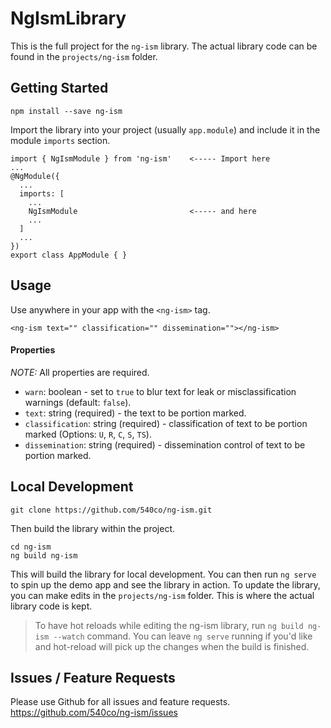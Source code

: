 # NgIsmLibrary

This is the full project for the `ng-ism` library.  The actual library code can be found in the `projects/ng-ism` folder.

## Getting Started
```
npm install --save ng-ism
```

Import the library into your project (usually `app.module`) and include it in the module `imports` section.

```
import { NgIsmModule } from 'ng-ism'    <----- Import here
...
@NgModule({
  ...
  imports: [
    ...
    NgIsmModule                         <----- and here
    ...
  ]
  ...
})
export class AppModule { }
```

## Usage

Use anywhere in your app with the `<ng-ism>` tag.

```
<ng-ism text="" classification="" dissemination=""></ng-ism>
```
#### Properties
*NOTE:* All properties are required.
- `warn`: boolean - set to `true` to blur text for leak or misclassification warnings (default: `false`).
- `text`: string (required) - the text to be portion marked.
- `classification`: string (required) - classification of text to be portion marked (Options: `U`, `R`, `C`, `S`, `TS`).
- `dissemination`: string (required) - dissemination control of text to be portion marked.

## Local Development

```
git clone https://github.com/540co/ng-ism.git
```

Then build the library within the project.
```
cd ng-ism
ng build ng-ism
```

This will build the library for local development.  You can then run `ng serve` to spin up the demo app and see the library in action. To update 
the library, you can make edits in the `projects/ng-ism` folder.  This is where the actual library code is kept.

> To have hot reloads while editing the ng-ism library, run `ng build ng-ism --watch` command.  You can leave `ng serve` running if you'd like and hot-reload will pick up the changes when the build is finished.

## Issues / Feature Requests
Please use Github for all issues and feature requests.
https://github.com/540co/ng-ism/issues